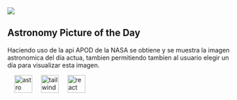 <img src='/images/Astronomy.avif'>


## Astronomy Picture of the Day

<p>
Haciendo uso de la api APOD de la NASA se obtiene y se muestra la imagen astronomica del día actua, tambien permitiendo tambíen al usuario elegir un día para visualizar esta imagen.
</p>

<div style='displa:flex; gap: 8px;'>
    <img width="12" />
    <img src="https://cdn.simpleicons.org/astro/FF5D01" height="40" alt="astro logo"  />
    <img width="12" />
    <img src="https://cdn.simpleicons.org/tailwindcss/06B6D4" height="40" alt="tailwindcss logo"  />
    <img width="12" />
    <img src="https://skillicons.dev/icons?i=react" height="40" alt="react logo"  />
</div>

